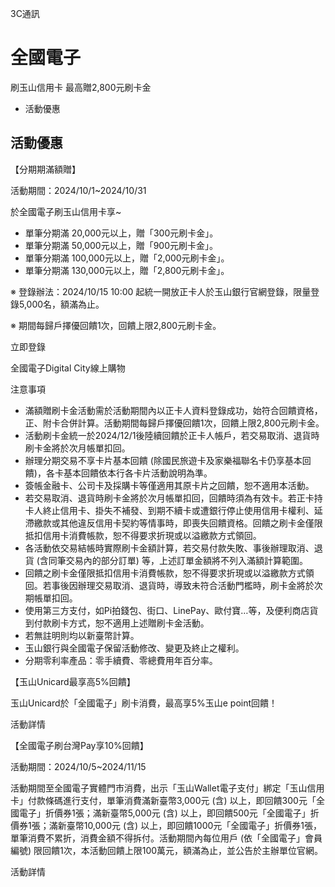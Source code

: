 3C通訊

# 全國電子  

刷玉山信用卡 最高贈2,800元刷卡金

  * 活動優惠

## 活動優惠

【分期期滿額贈】

活動期間：2024/10/1~2024/10/31

於全國電子刷玉山信用卡享~

  * 單筆分期滿 20,000元以上，贈「300元刷卡金」。
  * 單筆分期滿 50,000元以上，贈「900元刷卡金」。
  * 單筆分期滿 100,000元以上，贈「2,000元刷卡金」。
  * 單筆分期滿 130,000元以上，贈「2,800元刷卡金」。

※ 登錄辦法：2024/10/15 10:00 起統一開放正卡人於玉山銀行官網登錄，限量登錄5,000名，額滿為止。

※ 期間每歸戶擇優回饋1次，回饋上限2,800元刷卡金。

立即登錄

全國電子Digital City線上購物

注意事項

  * 滿額贈刷卡金活動需於活動期間內以正卡人資料登錄成功，始符合回饋資格，正、附卡合併計算。活動期間每歸戶擇優回饋1次，回饋上限2,800元刷卡金。
  * 活動刷卡金統一於2024/12/1後陸續回饋於正卡人帳戶，若交易取消、退貨時刷卡金將於次月帳單扣回。
  * 辦理分期交易不享卡片基本回饋 (除國民旅遊卡及家樂福聯名卡仍享基本回饋)，各卡基本回饋依本行各卡片活動說明為準。
  * 簽帳金融卡、公司卡及採購卡等僅適用其原卡片之回饋，恕不適用本活動。
  * 若交易取消、退貨時刷卡金將於次月帳單扣回，回饋時須為有效卡。若正卡持卡人終止信用卡、掛失不補發、到期不續卡或遭銀行停止使用信用卡權利、延滯繳款或其他違反信用卡契約等情事時，即喪失回饋資格。回饋之刷卡金僅限抵扣信用卡消費帳款，恕不得要求折現或以溢繳款方式領回。
  * 各活動依交易結帳時實際刷卡金額計算，若交易付款失敗、事後辦理取消、退貨 (含同筆交易內的部分訂單) 等，上述訂單金額將不列入滿額計算範圍。
  * 回饋之刷卡金僅限抵扣信用卡消費帳款，恕不得要求折現或以溢繳款方式領回。若事後因辦理交易取消、退貨時，導致未符合活動門檻時，刷卡金將於次期帳單扣回。
  * 使用第三方支付，如Pi拍錢包、街口、LinePay、歐付寶…等，及便利商店貨到付款刷卡方式，恕不適用上述贈刷卡金活動。 
  * 若無註明則均以新臺幣計算。
  * 玉山銀行與全國電子保留活動修改、變更及終止之權利。
  * 分期零利率產品：零手續費、零總費用年百分率。

【玉山Unicard最享高5%回饋】

玉山Unicard於「全國電子」刷卡消費，最高享5%玉山e point回饋！

活動詳情

【全國電子刷台灣Pay享10%回饋】

活動期間：2024/10/5~2024/11/15

活動期間至全國電子實體門市消費，出示「玉山Wallet電子支付」綁定「玉山信用卡」付款條碼進行支付，單筆消費滿新臺幣3,000元 (含)
以上，即回饋300元「全國電子」折價券1張；滿新臺幣5,000元 (含) 以上，即回饋500元「全國電子」折價券1張；滿新臺幣10,000元 (含)
以上，即回饋1000元「全國電子」折價券1張，單筆消費不累折，消費金額不得拆付。活動期間內每位用戶 (依「全國電子」會員編號)
限回饋1次，本活動回饋上限100萬元，額滿為止，並公告於主辦單位官網。

活動詳情

